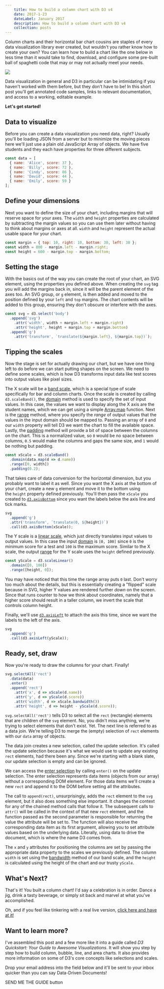 ```yaml
---
	title: How to build a column chart with D3 v4
	date: 2017-1-23
	dateLabel: January 2017
	description: How to build a column chart with D3 v4
	collection: posts
---
```


Column charts and their horizontal bar chart cousins are staples of every data visualization library ever created, but wouldn't you rather know how to create your own? You can learn how to build a chart like the one below in less time than it would take to find, download, and configure some pre-built ball of spaghetti code that may or may not actually meet your needs.



<img src="/assets/column-chart-preview.png" />



Data visualization in general and D3 in particular can be intimidating if you haven't worked with them before, but they don't have to be! In this short post you'll get annotated code samples, links to relevant documentation, and access to a working, editable example.

**Let's get started!**

<div style="page-break-after: always;"></div>

## Data to visualize

Before you can create a data visualization you need data, right? Usually you'll be loading JSON from a server but to minimize the moving pieces here we'll just use a plain old JavaScript Array of objects. We have five students and they each have properties for three different subjects.

```javascript
const data = [
  { name: 'Alice', score: 37 },
  { name: 'Billy', score: 72 },
  { name: 'Cindy', score: 86 },
  { name: 'David', score: 44 },
  { name: 'Emily', score: 59 }
];
```

## Define your dimensions

Next you want to define the size of your chart, including margins that will reserve space for your axes. The `width` and `height` properties are calculated by subtracting the margin values so you can use them later without having to think about margins or axes at all. `width` and `height` represent the actual usable space for your chart.

```javascript
const margin = { top: 10, right: 10, bottom: 30, left: 30 };
const width = 800 - margin.left - margin.right;
const height = 600 - margin.top - margin.bottom;
```

## Setting the stage

With the basics out of the way you can create the root of your chart, an SVG element, using the properties you defined above. When creating the `svg` tag you will add the margins back in, since it will be the parent element of the axes too. An SVG group, or `g` element, is then added and moved to the position defined by your `left` and `top` margins. The chart contents will be added to this group, ensuring they don't obscure or interfere with the axes.

```javascript
const svg = d3.select('body')
  .append('svg')
    .attr('width', width + margin.left + margin.right)
    .attr('height', height + margin.top + margin.bottom)
  .append('g')
    .attr('transform', `translate(${margin.left}, ${margin.top})`);
```

<div style="page-break-after: always;"></div>

## Tipping the scales

Now the stage is set for actually drawing our chart, but we have one thing left to do before we can start putting shapes on the screen. We need to define some scales, which is how D3 transforms input data like test scores into output values like pixel sizes.

The X scale will be a [band scale](https://github.com/d3/d3-scale#band-scales), which is a special type of scale specifically for bar and column charts. Once the scale is created by calling `d3.scaleBand()`, the [domain](https://github.com/d3/d3-scale#band_domain) method is used to specify the set of input values. In this case, the values we want to display along the X axis are the student names, which we can get using a simple [Array.map](https://developer.mozilla.org/en-US/docs/Web/JavaScript/Reference/Global_Objects/Array/map) function. Next is the [range](https://github.com/d3/d3-scale#band_range) method, where you specify the _range_ of output values that the values in the input domain should be mapped to. Passing an array of `0` and our `width` property will tell D3 we want the chart to fill the available space. Lastly, the [padding](https://github.com/d3/d3-scale#band_padding) method will provide a bit of space between the columns on the chart. This is a normalized value, so `0` would be no space between columns, `0.5` would make the columns and gaps the same size, and `1` would be nothing but padding.

```javascript
const xScale = d3.scaleBand()
  .domain(data.map(d => d.name))
  .range([0, width])
  .padding(0.2);
```

That takes care of data conversion for the horizontal dimension, but you probably want to label it as well. Since you want the X axis at the bottom of your chart, create a new `g` element and move it to the bottom using the `height` property defined previously. You'll then pass the `xScale` you created to [`d3.axisBottom`](https://github.com/d3/d3-axis#axisBottom) since you want the labels below the axis line and tick marks.

```javascript
svg
  .append('g')
  .attr('transform', `translate(0, ${height})`)
  .call(d3.axisBottom(xScale));
```

The Y scale is a [linear scale](https://github.com/d3/d3-scale#linear-scales), which just directly translates input values to output values. In this case the input [domain](https://github.com/d3/d3-scale#continuous_domain) is `[0, 100]` since `0` is the minimum score for a test and `100` is the maximum score. Similar to the X scale, the output [range](https://github.com/d3/d3-scale#continuous_range) for the Y scale uses the `height` defined previously.

```javascript
const yScale = d3.scaleLinear()
  .domain([0, 100])
  .range([height, 0]);
```

You may have noticed that this time the range array puts `0` last. Don't worry too much about the details, but this is essentially creating a "flipped" scale because in SVG, higher Y values are rendered further _down_ on the screen. Since that runs counter to how we think about coordinates, namely that a higher score should result in a taller column, we invert the scale that controls column height. 

Finally, we'll use [`d3.axisLeft`](https://github.com/d3/d3-axis#axisLeft) to attach the axis this time, since we want the labels to the left of the axis.

```javascript
svg
  .append('g')
  .call(d3.axisLeft(yScale));
```

<div style="page-break-after: always;"></div>

## Ready, set, draw

Now you're ready to draw the columns for your chart. Finally!

```javascript
svg.selectAll('rect')
  .data(data)
  .enter()
  .append('rect')
    .attr('x', d => xScale(d.name))
    .attr('y', d => yScale(d.score))
    .attr('width', d => xScale.bandwidth())
    .attr('height', d => height - yScale(d.score));
```

`svg.selectAll('rect')` tells D3 to select all the `rect` (rectangle) elements that are children of the `svg` element. No, you didn't miss anything, we're trying to select elements that don't exist. Yet. The next line is referred to as a data join. We're telling D3 to merge the (empty) selection of `rect` elements with our `data` array of objects.

The data join creates a new selection, called the update selection. It's called the update selection because it's what we would use to update any existing `rect` elements, had there been any. Since we're starting with a blank slate, our update selection is empty and can be ignored.

We can access the [enter selection](https://github.com/d3/d3-selection#selection_enter) by calling `enter()` on the update selection. The enter selection represents data items (objects from our array) without a corresponding DOM element. For those data items we'll create a new `rect` and append it to the DOM before setting all the attributes.

The call to `append(rect)`, unsurprisingly, adds the `rect` element to the `svg` element, but it also does something else important. It changes the context for any of the chained method calls that follow it. The subsequent calls to `attr()` will be called in the context of that new `rect` element, and the function passed as the second parameter is responsible for returning the value the attribute will be set to. The function will also receive the corresponding data item as its first argument, allowing you to set attribute values based on the underlying data. Literally, using data to drive the document, which is where the name D3 comes from.

The `x` and `y` attributes for positioning the columns are set by passing the appropriate data property to the scales we previously defined. The column `width` is set using the [bandwidth](https://github.com/d3/d3-scale#band_bandwidth) method of our band scale, and the `height` is calculated using the height of the chart and our trusty `yScale`.

## What's Next?

That's it! You built a column chart! I'd say a celebration is in order. Dance a jig, drink a tasty beverage, or simply sit back and marvel at what you've accomplished.

Oh, and if you feel like tinkering with a real live version, [click here and have at it!](http://codepen.io/bclinkinbeard/pen/dNXqmo?editors=0010)

## Want to learn more?

I've assembled this post and a few more like it into a guide called *D3 Quickstart: Your Guide to Awesome Visualizations*. It will show you step by step how to build column, bubble, line, and area charts. It also provides more information on some of D3's core concepts like selections and scales. 

Drop your email address into the field below and it'll be sent to your inbox quicker than you can say Data-Driven Documents!

SEND ME THE GUIDE button